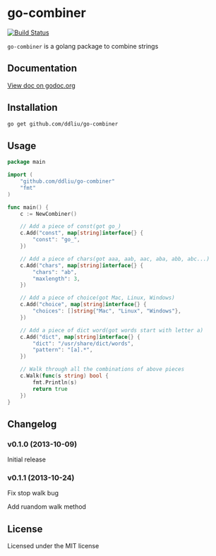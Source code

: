 # go-combiner

[![Build Status](https://travis-ci.org/ddliu/go-combiner.png?branch=master)](https://travis-ci.org/ddliu/go-combiner)

`go-combiner` is a golang package to combine strings

## Documentation

[View doc on godoc.org](http://godoc.org/github.com/ddliu/go-combiner)

## Installation

```bash
go get github.com/ddliu/go-combiner
```

## Usage

```go
package main

import (
    "github.com/ddliu/go-combiner"
    "fmt"
)

func main() {
    c := NewCombiner()

    // Add a piece of const(got go_)
    c.Add("const", map[string]interface{} {
        "const": "go_",
    })

    // Add a piece of chars(got aaa, aab, aac, aba, abb, abc...)
    c.Add("chars", map[string]interface{} {
        "chars": "ab",
        "maxlength": 3,
    })

    // Add a piece of choice(got Mac, Linux, Windows)
    c.Add("choice", map[string]interface{} {
        "choices": []string{"Mac", "Linux", "Windows"},
    })

    // Add a piece of dict word(got words start with letter a)
    c.Add("dict", map[string]interface{} {
        "dict": "/usr/share/dict/words",
        "pattern": "[a].*",
    })

    // Walk through all the combinations of above pieces
    c.Walk(func(s string) bool {
        fmt.Println(s)
        return true
    })
}
```

## Changelog

### v0.1.0 (2013-10-09)

Initial release

### v0.1.1 (2013-10-24)

Fix stop walk bug

Add ruandom walk method

## License

Licensed under the MIT license